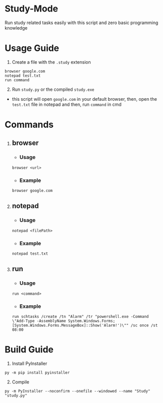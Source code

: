 # Study-Mode

Run study related tasks easily with this script and zero basic programming knowledge

# Usage Guide

1. Create a file with the `.study` extension

```
browser google.com
notepad test.txt
run command
```

2. Run `study.py` or the compiled `study.exe`

- this script will open `google.com` in your default browser,
  then, open the `test.txt` file in notepad and then, run `command` in cmd

# Commands

1. ## browser

   - ### Usage

   ```
   browser <url>
   ```

   - ### Example

   ```
   browser google.com
   ```

2. ## notepad

   - ### Usage

   ```
   notepad <filePath>
   ```

   - ### Example

   ```
   notepad test.txt
   ```

3. ## run

   - ### Usage

   ```
   run <command>
   ```

   - ### Example

   ```
   run schtasks /create /tn "Alarm" /tr "powershell.exe -Command \"Add-Type -AssemblyName System.Windows.Forms; [System.Windows.Forms.MessageBox]::Show('Alarm!')\"" /sc once /st 08:00
   ```

# Build Guide

1. Install PyInstaller

```
py -m pip install pyinstaller
```

2. Compile

```
py -m PyInstaller --noconfirm --onefile --windowed --name "Study" "study.py"
```

